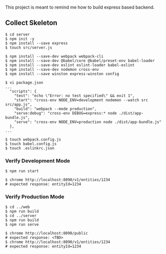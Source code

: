 This project is meant to remind me how to build express based backend.

## Collect Skeleton

```
$ cd server
$ npm init -y
$ npm install --save express
$ touch src/server.js
```

```
$ npm install --save-dev webpack webpack-cli 
$ npm install --save-dev @babel/core @babel/preset-env babel-loader
$ npm install --save-dev eslint eslint-loader babel-eslint
$ npm install --save-dev nodemon cross-env 
$ npm install --save winston express-winston config
```

```
$ vi package.json
...
  "scripts": {
    "test": "echo \"Error: no test specified\" && exit 1",
    "start": "cross-env NODE_ENV=development nodemon --watch src src/app.js",
    "build": "webpack --mode production",
    "serve:debug": "cross-env DEBUG=express:* node ./dist/app-bundle.js",
    "serve": "cross-env NODE_ENV=production node ./dist/app-bundle.js"
  },
...

$ touch webpack.config.js
$ touch babel.config.js
$ touch .eslinkrc.json
```

### Verify Development Mode

```
$ npm run start
```
```
$ chrome http://localhost:8090/v1/entities/1234
# expected response: entityId=1234
```

### Verify Production Mode

```
$ cd ../web
$ npm run build
$ cd ../server
$ npm run build
$ npm run serve
```
```
$ chrome http://localhost:8090/public
# expected response: <TBD>
$ chrome http://localhost:8090/v1/entities/1234
# expected response: entityId=1234
```
